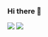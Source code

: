 ### Hi there 👋

<img src="https://github-readme-stats.vercel.app/api?username=rhughes42" />
<img src="https://activity-graph.herokuapp.com/graph?username=rhughes42&theme=minimal&line=F5C538&point=5A5D61" />

<!--
**rhughes42/rhughes42** is a ✨ _special_ ✨ repository because its `README.md` (this file) appears on your GitHub profile.

Here are some ideas to get you started:

- 🔭 I’m currently working on ...
- 🌱 I’m currently learning ...
- 👯 I’m looking to collaborate on ...
- 🤔 I’m looking for help with ...
- 💬 Ask me about ...
- 📫 How to reach me: ...
- 😄 Pronouns: ...
- ⚡ Fun fact: ...
-->
